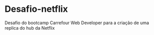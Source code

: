 # Desafio-netflix
Desafio do bootcamp Carrefour Web Developer para a criação de uma replica do hub da Netflix
